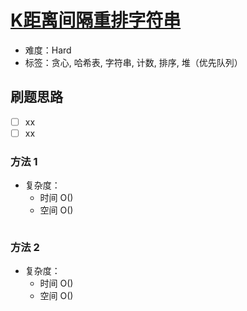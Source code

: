# [K距离间隔重排字符串](https://leetcode-cn.com/problems/rearrange-string-k-distance-apart/)

- 难度：Hard
- 标签：贪心, 哈希表, 字符串, 计数, 排序, 堆（优先队列）

## 刷题思路

- [ ] xx
- [ ] xx

### 方法 1

- 复杂度：
    - 时间 O()
    - 空间 O()

``` js

```

### 方法 2

- 复杂度：
    - 时间 O()
    - 空间 O()

``` js

```
